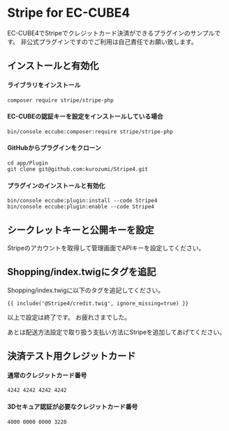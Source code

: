 # Stripe for EC-CUBE4

EC-CUBE4でStripeでクレジットカード決済ができるプラグインのサンプルです。
非公式プラグインですのでご利用は自己責任でお願い致します。


## インストールと有効化

#### ライブラリをインストール
```
composer require stripe/stripe-php
```

#### EC-CUBEの認証キーを設定をインストールしている場合
```
bin/console eccube:composer:require stripe/stripe-php
```

#### GitHubからプラグインをクローン
```
cd app/Plugin
git clone git@github.com:kurozumi/Stripe4.git
```

#### プラグインのインストールと有効化
```
bin/console eccube:plugin:install --code Stripe4
bin/console eccube:plugin:enable --code Stripe4
```

## シークレットキーと公開キーを設定

Stripeのアカウントを取得して管理画面でAPIキーを設定してください。

## Shopping/index.twigにタグを追記

Shopping/index.twigに以下のタグを追記してください。

```
{{ include('@Stripe4/credit.twig', ignore_missing=true) }}
```

以上で設定は終了です。
お疲れさまでした。


あとは配送方法設定で取り扱う支払い方法にStripeを追加してあげてください。

## 決済テスト用クレジットカード

#### 通常のクレジットカード番号
```
4242 4242 4242 4242
```

#### 3Dセキュア認証が必要なクレジットカード番号
```
4000 0000 0000 3220
```


